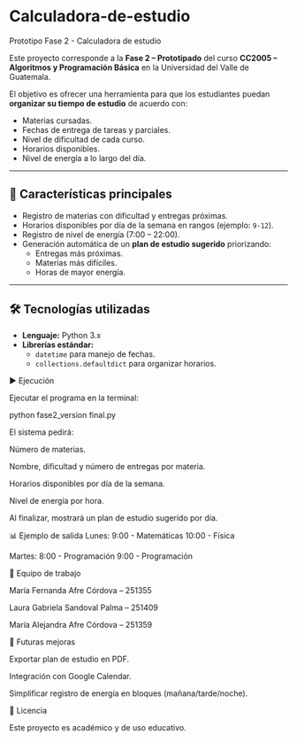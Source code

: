 # Calculadora-de-estudio
Prototipo Fase 2 - Calculadora de estudio 

Este proyecto corresponde a la **Fase 2 – Prototipado** del curso **CC2005 – Algoritmos y Programación Básica** en la Universidad del Valle de Guatemala.  

El objetivo es ofrecer una herramienta para que los estudiantes puedan **organizar su tiempo de estudio** de acuerdo con:  
- Materias cursadas.  
- Fechas de entrega de tareas y parciales.  
- Nivel de dificultad de cada curso.  
- Horarios disponibles.  
- Nivel de energía a lo largo del día.  

---

## 🚀 Características principales  

- Registro de materias con dificultad y entregas próximas.  
- Horarios disponibles por día de la semana en rangos (ejemplo: `9-12`).  
- Registro de nivel de energía (7:00 – 22:00).  
- Generación automática de un **plan de estudio sugerido** priorizando:  
  - Entregas más próximas.  
  - Materias más difíciles.  
  - Horas de mayor energía.  

---

## 🛠️ Tecnologías utilizadas  

- **Lenguaje:** Python 3.x  
- **Librerías estándar:**  
  - `datetime` para manejo de fechas.  
  - `collections.defaultdict` para organizar horarios.
 
▶️ Ejecución

Ejecutar el programa en la terminal:

python fase2_version final.py


El sistema pedirá:

Número de materias.

Nombre, dificultad y número de entregas por materia.

Horarios disponibles por día de la semana.

Nivel de energía por hora.

Al finalizar, mostrará un plan de estudio sugerido por día.

📊 Ejemplo de salida
Lunes:
  9:00 - Matemáticas
  10:00 - Física

Martes:
  8:00 - Programación
  9:00 - Programación

👥 Equipo de trabajo

María Fernanda Afre Córdova – 251355

Laura Gabriela Sandoval Palma – 251409

María Alejandra Afre Córdova – 251359

📌 Futuras mejoras

Exportar plan de estudio en PDF.

Integración con Google Calendar.

Simplificar registro de energía en bloques (mañana/tarde/noche).

📄 Licencia

Este proyecto es académico y de uso educativo.
